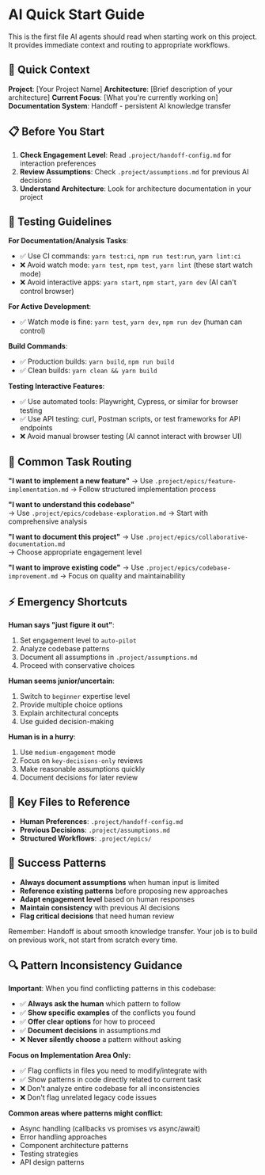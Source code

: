 # AI Quick Start Guide

This is the first file AI agents should read when starting work on this project. It provides immediate context and routing to appropriate workflows.

## 🚀 Quick Context

**Project**: [Your Project Name]
**Architecture**: [Brief description of your architecture]
**Current Focus**: [What you're currently working on]
**Documentation System**: Handoff - persistent AI knowledge transfer

## 📋 Before You Start

1. **Check Engagement Level**: Read `.project/handoff-config.md` for interaction preferences
2. **Review Assumptions**: Check `.project/assumptions.md` for previous AI decisions
3. **Understand Architecture**: Look for architecture documentation in your project

## 🧪 Testing Guidelines

**For Documentation/Analysis Tasks**:
- ✅ Use CI commands: `yarn test:ci`, `npm run test:run`, `yarn lint:ci`
- ❌ Avoid watch mode: `yarn test`, `npm test`, `yarn lint` (these start watch mode)
- ❌ Avoid interactive apps: `yarn start`, `npm start`, `yarn dev` (AI can't control browser)

**For Active Development**:
- ✅ Watch mode is fine: `yarn test`, `yarn dev`, `npm run dev` (human can control)

**Build Commands**:
- ✅ Production builds: `yarn build`, `npm run build`
- ✅ Clean builds: `yarn clean && yarn build`

**Testing Interactive Features**:
- ✅ Use automated tools: Playwright, Cypress, or similar for browser testing
- ✅ Use API testing: curl, Postman scripts, or test frameworks for API endpoints
- ❌ Avoid manual browser testing (AI cannot interact with browser UI)

## 🎯 Common Task Routing

**"I want to implement a new feature"**
→ Use `.project/epics/feature-implementation.md`
→ Follow structured implementation process

**"I want to understand this codebase"**  
→ Use `.project/epics/codebase-exploration.md`
→ Start with comprehensive analysis

**"I want to document this project"**
→ Use `.project/epics/collaborative-documentation.md`  
→ Choose appropriate engagement level

**"I want to improve existing code"**
→ Use `.project/epics/codebase-improvement.md`
→ Focus on quality and maintainability

## ⚡ Emergency Shortcuts

**Human says "just figure it out"**:
1. Set engagement level to `auto-pilot`
2. Analyze codebase patterns
3. Document all assumptions in `.project/assumptions.md`
4. Proceed with conservative choices

**Human seems junior/uncertain**:
1. Switch to `beginner` expertise level
2. Provide multiple choice options
3. Explain architectural concepts
4. Use guided decision-making

**Human is in a hurry**:
1. Use `medium-engagement` mode
2. Focus on `key-decisions-only` reviews
3. Make reasonable assumptions quickly
4. Document decisions for later review

## 🔧 Key Files to Reference

- **Human Preferences**: `.project/handoff-config.md`
- **Previous Decisions**: `.project/assumptions.md`
- **Structured Workflows**: `.project/epics/`

## 🎪 Success Patterns

- **Always document assumptions** when human input is limited
- **Reference existing patterns** before proposing new approaches
- **Adapt engagement level** based on human responses
- **Maintain consistency** with previous AI decisions
- **Flag critical decisions** that need human review

Remember: Handoff is about smooth knowledge transfer. Your job is to build on previous work, not start from scratch every time.

## 🔍 Pattern Inconsistency Guidance

**Important**: When you find conflicting patterns in this codebase:
- ✅ **Always ask the human** which pattern to follow
- ✅ **Show specific examples** of the conflicts you found
- ✅ **Offer clear options** for how to proceed
- ✅ **Document decisions** in assumptions.md
- ❌ **Never silently choose** a pattern without asking

**Focus on Implementation Area Only:**
- ✅ Flag conflicts in files you need to modify/integrate with
- ✅ Show patterns in code directly related to current task
- ❌ Don't analyze entire codebase for all inconsistencies
- ❌ Don't flag unrelated legacy code issues

**Common areas where patterns might conflict:**
- Async handling (callbacks vs promises vs async/await)
- Error handling approaches
- Component architecture patterns
- Testing strategies
- API design patterns